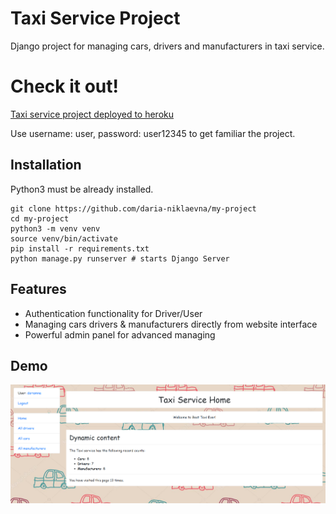 # Taxi Service Project

Django project for managing cars, drivers and manufacturers in taxi service.

# Check it out!

[Taxi service project deployed to heroku](https://my-project-taxi-service.herokuapp.com/accounts/login/)

Use username: user, password: user12345 to get familiar the project.

## Installation

Python3 must be already installed.

``` shell
git clone https://github.com/daria-niklaevna/my-project
cd my-project
python3 -m venv venv
source venv/bin/activate
pip install -r requirements.txt
python manage.py runserver # starts Django Server
```

## Features

* Authentication functionality for Driver/User
* Managing cars drivers & manufacturers directly from website interface
* Powerful admin panel for advanced managing


## Demo

![Website Interface](demo.png)

